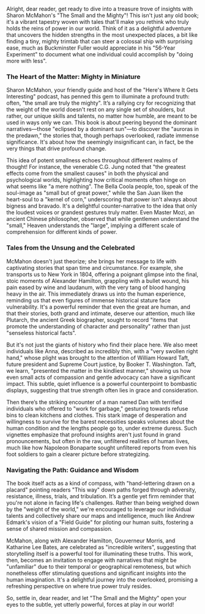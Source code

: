 Alright, dear reader, get ready to dive into a treasure trove of insights with Sharon McMahon's "The Small and the Mighty"! This isn't just any old book; it's a vibrant tapestry woven with tales that'll make you rethink who truly holds the reins of power in our world. Think of it as a delightful adventure that uncovers the hidden strengths in the most unexpected places, a bit like finding a tiny, mighty trimtab that can steer a colossal ship with surprising ease, much as Buckminster Fuller would appreciate in his "56-Year Experiment" to document what one individual could accomplish by "doing more with less".

### The Heart of the Matter: Mighty in Miniature

Sharon McMahon, your friendly guide and host of the "Here's Where It Gets Interesting" podcast, has penned this gem to illuminate a profound truth: often, "the small are truly the mighty". It’s a rallying cry for recognizing that the weight of the world doesn't rest on any single set of shoulders, but rather, our unique skills and talents, no matter how humble, are meant to be used in ways only we can. This book is about peering beyond the dominant narratives—those "eclipsed by a dominant sun"—to discover the "auroras in the predawn," the stories that, though perhaps overlooked, radiate immense significance. It's about how the seemingly insignificant can, in fact, be the very things that drive profound change.

This idea of potent smallness echoes throughout different realms of thought! For instance, the venerable C.G. Jung noted that "the greatest effects come from the smallest causes" in both the physical and psychological worlds, highlighting how critical moments often hinge on what seems like "a mere nothing". The Bella Coola people, too, speak of the soul-image as "small but of great power," while the San Juan liken the heart-soul to a "kernel of corn," underscoring that power isn't always about bigness and bravado. It's a delightful counter-narrative to the idea that only the loudest voices or grandest gestures truly matter. Even Master Mozi, an ancient Chinese philosopher, observed that while gentlemen understand the "small," Heaven understands the "large", implying a different scale of comprehension for different kinds of power.

### Tales from the Unsung and the Celebrated

McMahon doesn't just theorize; she brings her message to life with captivating stories that span time and circumstance. For example, she transports us to New York in 1804, offering a poignant glimpse into the final, stoic moments of Alexander Hamilton, grappling with a bullet wound, his pain eased by wine and laudanum, with the very tang of blood hanging heavy in the air. This immediately draws us into the human experience, reminding us that even figures of immense historical stature face vulnerability. It's a powerful reminder that even the great are human, and that their stories, both grand and intimate, deserve our attention, much like Plutarch, the ancient Greek biographer, sought to record "items that promote the understanding of character and personality" rather than just "senseless historical facts".

But it's not just the giants of history who find their place here. We also meet individuals like Anna, described as incredibly thin, with a "very swollen right hand," whose plight was brought to the attention of William Howard Taft, future president and Supreme Court justice, by Booker T. Washington. Taft, we learn, "presented the matter in the kindliest manner," showing us how even small acts of compassion and gentle advocacy can have a significant impact. This subtle, quiet influence is a powerful counterpoint to bombastic displays, suggesting that true strength often lies in grace and consideration.

Then there’s the striking encounter of a man named Dan with terrified individuals who offered to "work for garbage," gesturing towards refuse bins to clean kitchens and clothes. This stark image of desperation and willingness to survive for the barest necessities speaks volumes about the human condition and the lengths people go to, under extreme duress. Such vignettes emphasize that profound insights aren't just found in grand pronouncements, but often in the raw, unfiltered realities of human lives, much like how Napoleon Bonaparte sought unfiltered reports from even his foot soldiers to gain a clearer picture before strategizing.

### Navigating the Path: Guidance and Wisdom

The book itself acts as a kind of compass, with "hand-lettering drawn on a placard" pointing readers "This way" down paths forged through adversity, resistance, illness, trials, and tribulation. It’s a gentle yet firm reminder that you're not alone in facing life's challenges. Rather than being weighed down by the "weight of the world," we're encouraged to leverage our individual talents and collectively share our maps and intelligence, much like Andrew Edmark's vision of a "Field Guide" for piloting our human suits, fostering a sense of shared mission and compassion.

McMahon, along with Alexander Hamilton, Gouverneur Morris, and Katharine Lee Bates, are celebrated as "incredible writers", suggesting that storytelling itself is a powerful tool for illuminating these truths. This work, then, becomes an invitation to engage with narratives that might be "unfamiliar" due to their temporal or geographical remoteness, but which nonetheless offer stimulating questions and significant insights into the human imagination. It's a delightful journey into the overlooked, promising a refreshing perspective on where true power truly resides.

So, settle in, dear reader, and let "The Small and the Mighty" open your eyes to the subtle, yet utterly powerful, forces at play in our world!